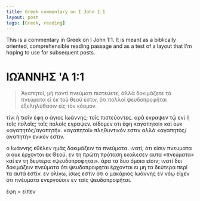 ```yaml
---
title: Greek commentary on I John 1:1 
layout: post
tags: [Greek, reading]
---
```

This is a commentary in Greek on I John 1:1. It is meant as a biblically oriented, comprehensible reading passage and as a test of a layout that I'm hoping to use for subsequent posts.

# ΙΩΆΝΝΗΣ 'Α 1:1
<script>new Vue({el:'#page-wrapper'});</script>
<div id="page-wrapper" class="page-wrapper">
<row>

<column><blockquote>Ἀγαπητοί, μὴ παντὶ πνεύματι πιστεύετε, ἀλλὰ δοκιμάζετε τὰ πνεύματα εἰ ἐκ τοῦ θεοῦ ἐστιν, ὅτι πολλοὶ ψευδοπροφῆται ἐξεληλύθασιν εἰς τὸν κόσμον.</blockquote> 
</column>

<column-comment>
<p>τίνι ὴ τισὶν έφη ο άγιος Ιωάννης; τοῖς πιστεύοντες. αρᾶ εγραψεν τῷ ενὶ ὴ τοῖς πολοῖς; τοῖς πολοῖς εγραψεν. οίδομεν οτι έφη &laquo;αγαπητοί&raquo; καὶ ουκ &laquo;αγαπητός/αγαπητή&raquo;. &laquo;αγαπητοί&raquo; πληθuντικόν εστιν αλλὰ &laquo;αγαπητὸς/αγαπητὴ&raquo; ενικὸν εστιν. </p>
<p>ο Ιωάννης εθέλεν ημᾶς δοκιμάζειν τα πνεύματα. ινατί; ότι είσιν πνευματα α ουκ έρχονται εκ Θεού. εν τη πρώτη πρόταση εκαλεσεν αυτα &laquo;πνεύματα&raquo; καί εν τη δευτερα &laquo;ψευδοπροφηται&raquo;. άρα τα δυο όμοια είσιν; ινατί δει δοκιμάζειν πνεύματα ότι ψευδοπροφηται έρχονται ει μη τα δεύτερα περί τα αυτά εστίν. εν ολίγω, ίσως εστίν ότι ο μακάριος Ιωάννης εν νόῳ είχεν ότι πνέυματα ενεργούσιν εν ταῖς ψευδοπροφῆται. </p>
</comment-class>
<column-note>
έφη = είπεν
</column-note>
</row>
</div>

